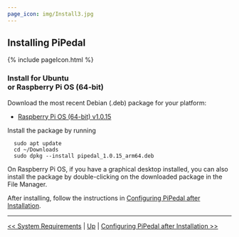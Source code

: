 ```yaml
---
page_icon: img/Install3.jpg
---
```



## Installing PiPedal

{% include pageIcon.html %}

### Install for Ubuntu <br/>or Raspberry Pi OS (64-bit)


Download the most recent Debian (.deb) package for your platform:

- [Raspberry Pi OS (64-bit) v1.0.15](https://github.com/rerdavies/pipedal/releases/download/v1.0.15/pipedal_1.0.15_arm64.deb)

Install the package by running 

```
  sudo apt update
  cd ~/Downloads  
  sudo dpkg --install pipedal_1.0.15_arm64.deb
```
On Raspberry Pi OS, if you have a graphical desktop installed, you can also install the package by double-clicking on the downloaded package in the File Manager.


After installing, follow the instructions in [Configuring PiPedal after Installation](Configuring.md).


--------
[<< System Requirements](SystemRequirements.md) | [Up](Documentation.md) | [Configuring PiPedal after Installation >>](Configuring.md)
